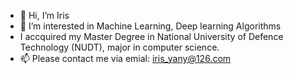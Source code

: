 - 👋 Hi, I’m Iris
- 👀 I’m interested in Machine Learning, Deep learning Algorithms
- I accquired my Master Degree in National University of Defence Technology (NUDT), major in computer science.
- 📫 Please contact me via emial: iris_yany@126.com

<!---
applepieiris/applepieiris is a ✨ special ✨ repository because its `README.md` (this file) appears on your GitHub profile.
You can click the Preview link to take a look at your changes.
--->
